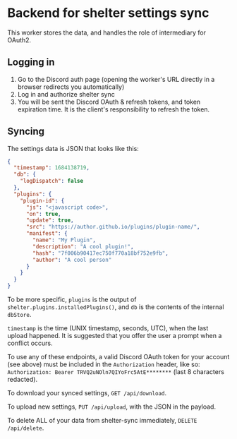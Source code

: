 # Backend for shelter settings sync

This worker stores the data, and handles the role of intermediary for OAuth2.

## Logging in

1. Go to the Discord auth page (opening the worker's URL directly in a browser redirects you automatically)
2. Log in and authorize shelter sync
3. You will be sent the Discord OAuth & refresh tokens, and token expiration time. It is the client's responsibility to refresh the token.

## Syncing

The settings data is JSON that looks like this:

```json
{
  "timestamp": 1684138719,
  "db": {
    "logDispatch": false
  },
  "plugins": {
    "plugin-id": {
      "js": "<javascript code>",
      "on": true,
      "update": true,
      "src": "https://author.github.io/plugins/plugin-name/",
      "manifest": {
        "name": "My Plugin",
        "description": "A cool plugin!",
        "hash": "7f006b90417ec750f770a18bf752e9fb",
        "author": "A cool person"
      }
    }
  }
}
```

To be more specific, `plugins` is the output of `shelter.plugins.installedPlugins()`,
and `db` is the contents of the internal `dbStore`.

`timestamp` is the time (UNIX timestamp, seconds, UTC), when the last upload happened.
It is suggested that you offer the user a prompt when a conflict occurs.

To use any of these endpoints, a valid Discord OAuth token for your account (see above) must be included in the `Authorization` header, like so:
`Authorization: Bearer TRVQ2uNOln7QIYoFrc5AtE********` (last 8 characters redacted).

To download your synced settings, `GET /api/download`.

To upload new settings, `PUT /api/upload`, with the JSON in the payload.

To delete ALL of your data from shelter-sync immediately, `DELETE /api/delete`.
